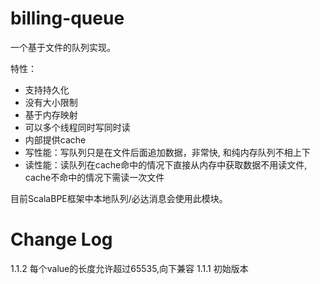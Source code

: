 # billing-queue

一个基于文件的队列实现。

特性：

* 支持持久化
* 没有大小限制
* 基于内存映射
* 可以多个线程同时写同时读
* 内部提供cache
* 写性能：写队列只是在文件后面追加数据，非常快, 和纯内存队列不相上下
* 读性能：读队列在cache命中的情况下直接从内存中获取数据不用读文件, cache不命中的情况下需读一次文件

目前ScalaBPE框架中本地队列/必达消息会使用此模块。


# Change Log

1.1.2 每个value的长度允许超过65535,向下兼容
1.1.1 初始版本
